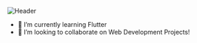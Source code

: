 ![Header](https://github.com/Halima1872/Halima1872/assets/80054554/f63e7cbe-2702-4914-bca7-570c9dd7759b)
- 🌱 I’m currently learning Flutter
- 👯 I’m looking to collaborate on Web Development Projects!
<!--
**Halima1872/Halima1872** is a ✨ _special_ ✨ repository because its `README.md` (this file) appears on your GitHub profile.

Here are some ideas to get you started:

- 🔭 I’m currently working on ...
- 🌱 I’m currently learning ...
- 👯 I’m looking to collaborate on ...
- 🤔 I’m looking for help with ...
- 💬 Ask me about ...
- 📫 How to reach me: ...
- 😄 Pronouns: ...
- ⚡ Fun fact: ...
-->
